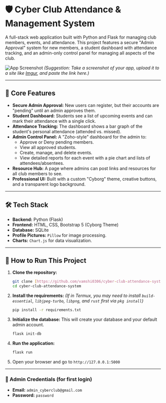 # 🛡️ Cyber Club Attendance & Management System

A full-stack web application built with Python and Flask for managing club members, events, and attendance. This project features a secure "Admin Approval" system for new members, a student dashboard with attendance tracking, and an admin-only control panel for managing all aspects of the club.

![App Screenshot](https://i.imgur.com/your-screenshot-url.png)
*(Suggestion: Take a screenshot of your app, upload it to a site like [Imgur](https://imgur.com/), and paste the link here.)*

---

## 🚀 Core Features

* **Secure Admin Approval:** New users can register, but their accounts are "pending" until an admin approves them.
* **Student Dashboard:** Students see a list of upcoming events and can mark their attendance with a single click.
* **Attendance Tracking:** The dashboard shows a bar graph of the student's personal attendance (attended vs. missed).
* **Admin Control Panel:** A "Zoho-style" dashboard for the admin to:
    * Approve or Deny pending members.
    * View all approved students.
    * Create, manage, and delete events.
    * View detailed reports for each event with a pie chart and lists of attendees/absentees.
* **Resource Hub:** A page where admins can post links and resources for all club members to see.
* **Professional UI:** Built with a custom "Cyborg" theme, creative buttons, and a transparent logo background.

---

## 🛠️ Tech Stack

* **Backend:** Python (Flask)
* **Frontend:** HTML, CSS, Bootstrap 5 (Cyborg Theme)
* **Database:** SQLite
* **Profile Pictures:** `Pillow` for image processing.
* **Charts:** `Chart.js` for data visualization.

---

## 🔧 How to Run This Project

1.  **Clone the repository:**
    ```bash
    git clone [https://github.com/vamshi0306/cyber-club-attendance-system.git](https://github.com/vamshi0306/cyber-club-attendance-system.git)
    cd cyber-club-attendance-system
    ```

2.  **Install the requirements:**
    *(If in Termux, you may need to install `build-essential`, `libjpeg-turbo`, `libpng`, and `rust` first via `pkg install`)*
    ```bash
    pip install -r requirements.txt
    ```

3.  **Initialize the database:**
    This will create your database and your default admin account.
    ```bash
    flask init-db
    ```

4.  **Run the application:**
    ```bash
    flask run
    ```

5.  Open your browser and go to `http://127.0.0.1:5000`

---

### 🔑 Admin Credentials (for first login)

* **Email:** `admin_cyberclub@gmail.com`
* **Password:** `password`
